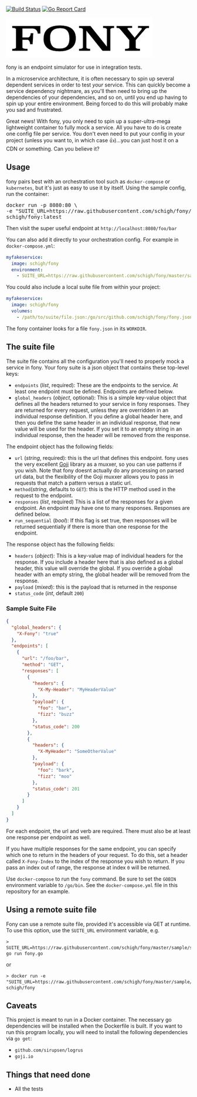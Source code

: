 [![Build Status](https://travis-ci.org/schigh/fony.svg?branch=master)](https://travis-ci.org/schigh/fony)
[![Go Report Card](https://goreportcard.com/badge/github.com/schigh/fony)](https://goreportcard.com/report/github.com/schigh/fony)

![](fony.png)

fony is an endpoint simulator for use in integration tests.  

In a microservice architecture, it is often necessary to spin up several dependent services in order to test _your_ service.  This can quickly become a service dependency nightmare, as you'll then need to bring up the dependencies of your dependencies, and so on, until you end up having to spin up your entire environment.  Being forced to do this will probably make you sad and frustrated.

Great news!  With fony, you only need to spin up a super-ultra-mega lightweight container to fully mock a service.  All you have to do is create one config file per service.  You don't even need to put your config in your project (unless you want to, in which case 👍)...you can just host it on a CDN or something.  Can you believe it?

## Usage
fony pairs best with an orchestration tool such as `docker-compose` or `kubernetes`, but it's just as easy to use it by itself.  Using the sample config, run the container:
<pre>
docker run -p 8080:80 \
-e "SUITE_URL=https://raw.githubusercontent.com/schigh/fony/master/sample/sample.json" \
schigh/fony:latest
</pre>

Then visit the super useful endpoint at `http://localhost:8080/foo/bar`

You can also add it directly to your orchestration config.  For example in `docker-compose.yml`:

```yml
myfakeservice:
  image: schigh/fony
  environment:
    - SUITE_URL=https://raw.githubusercontent.com/schigh/fony/master/sample/sample.json
```

You could also include a local suite file from within your project:

```yml
myfakeservice:
  image: schigh/fony
  volumes:
    - /path/to/suite/file.json:/go/src/github.com/schigh/fony/fony.json
```

The fony container looks for a file `fony.json` in its `WORKDIR`. 

## The suite file
The suite file contains all the configuration you'll need to properly mock a service in fony.  Your fony suite is a json object that contains these top-level keys:

- `endpoints` (_list_, required): These are the endpoints to the service.  At least one endpoint must be defined.  Endpoints are defined below.
- `global_headers` (_object_, optional): This is a simple key-value object that defines all the headers returned to your service in fony responses.  They are returned for every request, unless they are overridden in an individual response definition.  If you define a global header here, and then you define the same header in an individual response, that new value will be used for the header.  If you set it to an empty string in an individual response, then the header will be removed from the response.

The endpoint object has the following fields:

- `url` (_string_, required): this is the url that defines this endpoint.  fony uses the very excellent [Goji](https://goji.io) library as a muxxer, so you can use patterns if you wish.  Note that fony doesnt actually do any processing on parsed url data, but the flexibility of the Goji muxxer allows you to pass in requests that match a pattern versus a static url.
- `method`(_string_, defaults to `GET`): this is the HTTP method used in the request to the endpoint.
- `responses` (_list_, required) This is a list of the responses for a given endpoint.  An endpoint may have one to many responses.  Responses are defined below.
-  `run_sequential` (_bool_): If this flag is set true, then responses will be returned sequentially if there is more than one response for the endpoint.

The response object has the following fields:

- `headers` (_object_): This is a key-value map of individual headers for the response.  If you include a header here that is also defined as a global header, this value will override the global.  If you override a global header with an empty string, the global header will be removed from the response.
- `payload` (_mixed_): this is the payload that is returned in the response
- `status_code` (_int_, default `200`)

### Sample Suite File

```json
{
  "global_headers": {
    "X-Fony": "true"
  },
  "endpoints": [
    {
      "url": "/foo/bar",
      "method": "GET",
      "responses": [
        {
          "headers": {
            "X-My-Header": "MyHeaderValue"
          },
          "payload": {
            "foo": "bar",
            "fizz": "buzz"
          },
          "status_code": 200
        },
        {
          "headers": {
            "X-MyHeader": "SomeOtherValue"
          },
          "payload": {
            "foo": "bark",
            "fizz": "moo"
          },
          "status_code": 201
        }
      ]
    }
  ]
}
```

For each endpoint, the url and verb are required.  There must also be at least one response per endpoint as well.

If you have multiple responses for the same endpoint, you can specify which one to return in the headers of your request.  To do this, set a header called `X-Fony-Index` to the index of the response you wish to return. If you pass an index out of range, the response at index `0` will be returned.

Use `docker-compose` to run the `fony` command.  Be sure to set the `GOBIN` environment variable to `/go/bin`.
See the `docker-compose.yml` file in this repository for an example.

## Using a remote suite file
Fony can use a remote suite file, provided it's accessible via GET at runtime.  To use this option, use the `SUITE_URL` environment variable, e.g.

```
> SUITE_URL=https://raw.githubusercontent.com/schigh/fony/master/sample/sample.json go run fony.go
```
or

```
> docker run -e "SUITE_URL=https://raw.githubusercontent.com/schigh/fony/master/sample/sample.json" schigh/fony
```

## Caveats
This project is meant to run in a Docker container.  The necessary go dependencies will be installed when the Dockerfile is built.  If you want to run this program locally, you will need to install the following dependencies via `go get`:
- `github.com/sirupsen/logrus`
- `goji.io`

## Things that need done
- All the tests
